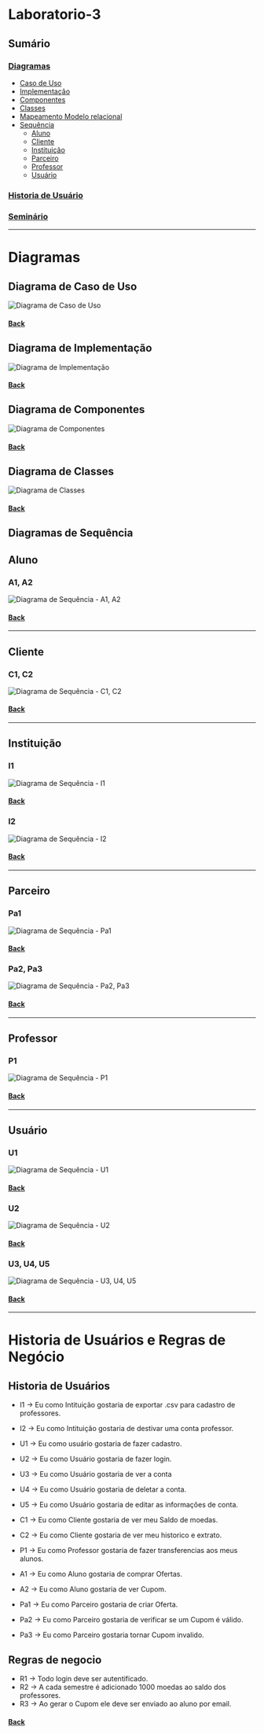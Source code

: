 # Laboratorio-3

## Sumário

### [Diagramas](#diagramas)
- [Caso de Uso](#diagrama-de-caso-de-uso)
- [Implementação](#diagrama-de-implementação)
- [Componentes](#diagrama-de-componentes)
- [Classes](#diagrama-de-classes)
- [Mapeamento Modelo relacional](./docs/Mapeamento%20Modelo%20Relacional.md)
- [Sequência](#diagramas-de-sequência)
    - [Aluno](#aluno)
    - [Cliente](#cliente)
    - [Instituição](#instituição)
    - [Parceiro](#parceiro)
    - [Professor](#professor)
    - [Usuário](#usuário)
### [Historia de Usuário](#historia-de-usuários-e-regras-de-negócio)
### [Seminário](./seminario/seminario.md/#seminário-net)

---

# Diagramas

## Diagrama de Caso de Uso
![Diagrama de Caso de Uso](./docs/img/Caso%20de%20Uso.png)

#### [Back](#sumário)

## Diagrama de Implementação
![Diagrama de Implementação](./docs/img/Diagrama%20de%20Implementa%C3%A7%C3%A3o.png)

#### [Back](#sumário)

## Diagrama de Componentes
![Diagrama de Componentes](./docs/img/Diagrama%20de%20Componentes.png)

#### [Back](#sumário)

## Diagrama de Classes
![Diagrama de Classes](./docs/img/Diagrama%20de%20Classes.png)

#### [Back](#sumário)

## Diagramas de Sequência
## Aluno
### A1, A2
![Diagrama de Sequência - A1, A2](./docs/img/Diagramas%20de%20Sequencia/Aluno-A%23/A1_A2.png)
#### [Back](#sumário)
---
## Cliente
### C1, C2
![Diagrama de Sequência - C1, C2](./docs/img/Diagramas%20de%20Sequencia/Cliente-C%23/C1_C2.png)
#### [Back](#sumário)
---
## Instituição
### I1
![Diagrama de Sequência - I1](./docs/img/Diagramas%20de%20Sequencia/Institui%C3%A7%C3%A3o-I%23/I1.png)
#### [Back](#sumário)
### I2
![Diagrama de Sequência - I2](./docs/img/Diagramas%20de%20Sequencia/Institui%C3%A7%C3%A3o-I%23/I2.png)
#### [Back](#sumário)
---
## Parceiro
### Pa1
![Diagrama de Sequência - Pa1](./docs/img/Diagramas%20de%20Sequencia/Parceiro-Pa%23/Pa1.png)
#### [Back](#sumário)
### Pa2, Pa3
![Diagrama de Sequência - Pa2, Pa3](./docs/img/Diagramas%20de%20Sequencia/Parceiro-Pa%23/Pa2_Pa3.png)
#### [Back](#sumário)
---
## Professor
### P1
![Diagrama de Sequência - P1](./docs/img/Diagramas%20de%20Sequencia/Professor-P%23/P1.png)
#### [Back](#sumário)
---
## Usuário
### U1
![Diagrama de Sequência - U1](./docs/img/Diagramas%20de%20Sequencia/Usu%C3%A1rio-U%23/U1.png)
#### [Back](#sumário)
### U2
![Diagrama de Sequência - U2](./docs/img/Diagramas%20de%20Sequencia/Usu%C3%A1rio-U%23/U2.png)
#### [Back](#sumário)
### U3, U4, U5
![Diagrama de Sequência - U3, U4, U5](./docs/img/Diagramas%20de%20Sequencia/Usu%C3%A1rio-U%23/U3_U4_U5.png)
#### [Back](#sumário)
---

# Historia de Usuários e Regras de Negócio

## Historia de Usuários
- I1 -> Eu como Intituição gostaria de exportar .csv para cadastro de professores.
- I2 -> Eu como Intituição gostaria de destivar uma conta professor.

- U1 -> Eu como usuário gostaria de fazer cadastro.
- U2 -> Eu como Usuário gostaria de fazer login.
- U3 -> Eu como Usuário gostaria de ver a conta
- U4 -> Eu como Usuário gostaria de deletar a conta.
- U5 -> Eu como Usuário gostaria de editar as informações de conta.

- C1 -> Eu como Cliente gostaria de ver meu Saldo de moedas.
- C2 -> Eu como Cliente gostaria de ver meu historico e extrato.

- P1 -> Eu como Professor gostaria de fazer transferencias aos meus alunos.

- A1 -> Eu como Aluno gostaria de comprar Ofertas.
- A2 -> Eu como Aluno gostaria de ver Cupom.

- Pa1 -> Eu como Parceiro gostaria de criar Oferta.
- Pa2 -> Eu como Parceiro gostaria de verificar se um Cupom é válido.
- Pa3 -> Eu como Parceiro gostaria tornar Cupom invalido.

## Regras de negocio
- R1 -> Todo login deve ser autentificado.
- R2 -> A cada semestre é adicionado 1000 moedas ao saldo dos professores. 
- R3 -> Ao gerar o Cupom ele deve ser enviado ao aluno por email.

#### [Back](#sumário)